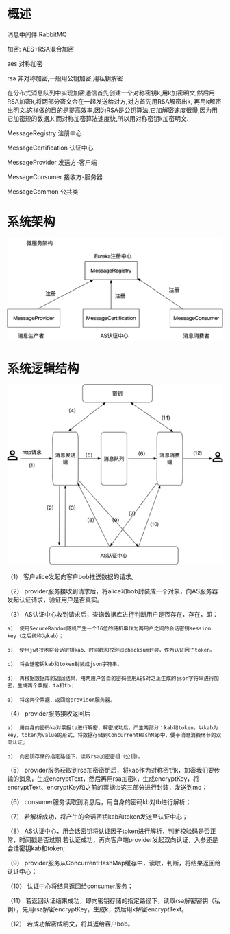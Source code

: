 # 概述
消息中间件:RabbitMQ

加密: AES+RSA混合加密

aes 对称加密

rsa 非对称加密,一般用公钥加密,用私钥解密

在分布式消息队列中实现加密通信首先创建一个对称密钥k,用k加密明文,然后用RSA加密k,将两部分密文合在一起发送给对方,对方首先用RSA解密出k,
再用k解密出明文.这样做的目的是提高效率,因为RSA是公钥算法,它加解密速度很慢,因为用它加密短的数据,k,而对称加密算法速度快,所以用对称密钥k加密明文.

MessageRegistry 注册中心

MessageCertification 认证中心

MessageProvider 发送方-客户端

MessageConsumer 接收方-服务器

MessageCommon 公共类

# 系统架构
![系统架构](https://github.com/amunamuna/MessageQueueDemo/blob/master/photo/1.png)

# 系统逻辑结构
![系统逻辑结构](https://github.com/amunamuna/MessageQueueDemo/blob/master/photo/2.png)

（1）	客户alice发起向客户bob推送数据的请求。

（2）	provider服务接收到请求后，将alice和bob封装成一个对象，向AS服务器发起认证请求，验证用户是否真实。

（3）	AS认证中心收到请求后，查询数据库进行判断用户是否存在，存在，即：

    a)	使用SecureRandom随机产生一个16位的随机串作为两用户之间的会话密钥session key（之后统称为kab）；

    b)	使用jwt技术将会话密钥kab、时间戳和校验码checksum封装，作为认证因子token。

    c)	将会话密钥kab和token封装成json字符串。

    d)	再根据数据库的返回结果，用两用户各自的密码使用AES对之上生成的json字符串进行加密，生成两个票据，ta和tb；

    e)	将这两个票据，返回给provider服务器。

（4）	provider服务接收返回后

    a)	用自身的密码ka对票据ta进行解密，解密成功后，产生两部分：kab和token，以kab为key，token为value的形式，将数据存储到ConcurrentHashMap中，便于消息消费环节的双向认证;

    b)	向密钥存储的指定路径下，读取rsa加密密钥（公钥）。

（5）	provider服务获取到rsa加密密钥后，将kab作为对称密钥k，加密我们要传输的消息，生成encryptText，然后再用rsa加密k，生成encryptKey，将encryptText、encryptKey和之前的票据tb这三部分进行封装，发送到mq；

（6）	consumer服务读取到消息后，用自身的密码kb对tb进行解析；

（7）	若解析成功，将产生的会话密钥kab和token发送至认证中心；

（8）	AS认证中心，用会话密钥将认证因子token进行解析，判断校验码是否正常，时间戳是否过期,若认证成功，再向客户端provider发起双向认证，入参还是会话密钥kab和token;

（9）	provider服务从ConcurrentHashMap缓存中，读取，判断，将结果返回给认证中心；

（10）	认证中心将结果返回给consumer服务；

（11）	若返回认证结果成功，即向密钥存储的指定路径下，读取rsa解密密钥（私钥），先用rsa解密encryptKey，生成k，然后用k解密encryptText。

（12）	若成功解密成明文，将其返给客户bob。
